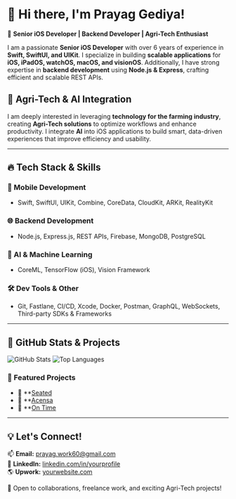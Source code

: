 # 👋 Hi there, I'm Prayag Gediya!

🚀 **Senior iOS Developer | Backend Developer | Agri-Tech Enthusiast**

I am a passionate **Senior iOS Developer** with over 6 years of experience in **Swift, SwiftUI, and UIKit**. I specialize in building **scalable applications** for **iOS, iPadOS, watchOS, macOS, and visionOS**. Additionally, I have strong expertise in **backend development** using **Node.js & Express**, crafting efficient and scalable REST APIs.

## 🌱 Agri-Tech & AI Integration
I am deeply interested in leveraging **technology for the farming industry**, creating **Agri-Tech solutions** to optimize workflows and enhance productivity. I integrate **AI** into iOS applications to build smart, data-driven experiences that improve efficiency and usability.

---

## 🔥 Tech Stack & Skills
### 🎨 Mobile Development
- Swift, SwiftUI, UIKit, Combine, CoreData, CloudKit, ARKit, RealityKit  

### 🌐 Backend Development
- Node.js, Express.js, REST APIs, Firebase, MongoDB, PostgreSQL  

### 🤖 AI & Machine Learning
- CoreML, TensorFlow (iOS), Vision Framework  

### 🛠️ Dev Tools & Other
- Git, Fastlane, CI/CD, Xcode, Docker, Postman, GraphQL, WebSockets, Third-party SDKs & Frameworks  

---

## 📌 GitHub Stats & Projects
![GitHub Stats](https://github-readme-stats.vercel.app/api?username=gediyaprayag&show_icons=true&theme=tokyonight)
![Top Languages](https://github-readme-stats.vercel.app/api/top-langs/?username=gediyaprayag&layout=compact&theme=tokyonight)

### 🚀 Featured Projects
- 📱 **[Seated](https://apps.apple.com/in/app/seated-seating-plans-dining/id1601137387)
- 🌿 **[Acensa](https://apps.apple.com/in/app/acensa-health/id1628889110)
- 🤖 **[On Time](https://apps.apple.com/us/app/ontime-plan-your-day/id6467190891)

---

## 💡 Let's Connect!
📫 **Email:** prayag.work60@gmail.com  
💼 **LinkedIn:** [linkedin.com/in/yourprofile](https://www.linkedin.com/in/%EF%A3%BF-prayag-gediya-380314145/)    
🌎 **Upwork:** [yourwebsite.com](https://www.upwork.com/freelancers/~01eab71240ed2222f1)  

💙 Open to collaborations, freelance work, and exciting Agri-Tech projects!

